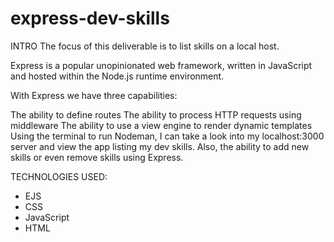 # express-dev-skills

INTRO
The focus of this deliverable is to list skills on a local host.

Express is a popular unopinionated web framework, written in JavaScript and hosted within the Node.js runtime environment.

With Express we have three capabilities:

The ability to define routes
The ability to process HTTP requests using middleware
The ability to use a view engine to render dynamic templates
Using the terminal to run Nodeman, I can take a look into my localhost:3000 server and view the app listing my dev skills. Also, the ability to add new skills or even remove skills using Express.

TECHNOLOGIES USED:
<ul>
  <li>EJS</li>
  <li>CSS</li>
  <li>JavaScript</li>
  <li>HTML</li>
 </ul>
